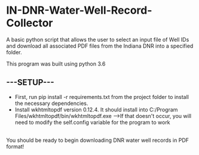 # IN-DNR-Water-Well-Record-Collector
A basic python script that allows the user to select an input file of Well IDs and download all associated PDF files from the Indiana DNR into a specified folder.


This program was built using python 3.6


<h2>---SETUP---</h2>
<ul>
  <li>First, run pip install -r requirements.txt from the project folder to install the necessary dependencies.</li>
  <li>Install wkhtmltopdf version 0.12.4. It should install into C:/Program Files/wkhtmltopdf/bin/wkhtmltopdf.exe -->If that doesn't occur, you will need to modify the self.config variable for the program to work</li>
</ul>
<br>
You should be ready to begin downloading DNR water well records in PDF format!
